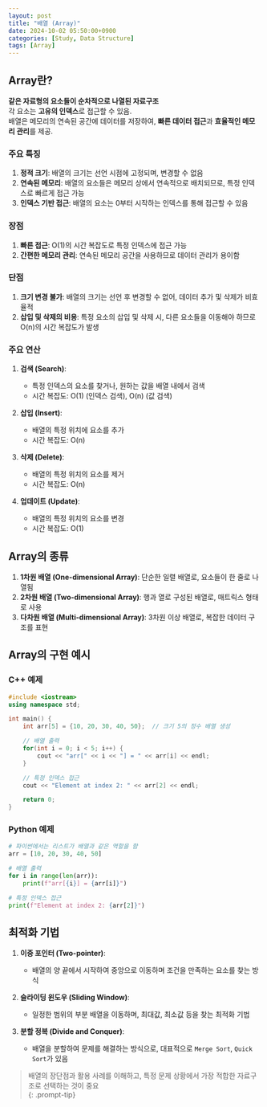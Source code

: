 ```yaml
---
layout: post
title: "배열 (Array)"
date: 2024-10-02 05:50:00+0900
categories: [Study, Data Structure]
tags: [Array]
---
```

## Array란?

**같은 자료형의 요소들이 순차적으로 나열된 자료구조**  
각 요소는 **고유의 인덱스**로 접근할 수 있음.  
배열은 메모리의 연속된 공간에 데이터를 저장하여, **빠른 데이터 접근**과 **효율적인 메모리 관리**를 제공.  

### 주요 특징
1. **정적 크기**: 배열의 크기는 선언 시점에 고정되며, 변경할 수 없음
2. **연속된 메모리**: 배열의 요소들은 메모리 상에서 연속적으로 배치되므로, 특정 인덱스로 빠르게 접근 가능
3. **인덱스 기반 접근**: 배열의 요소는 0부터 시작하는 인덱스를 통해 접근할 수 있음

### 장점
1. **빠른 접근**: O(1)의 시간 복잡도로 특정 인덱스에 접근 가능
2. **간편한 메모리 관리**: 연속된 메모리 공간을 사용하므로 데이터 관리가 용이함

### 단점
1. **크기 변경 불가**: 배열의 크기는 선언 후 변경할 수 없어, 데이터 추가 및 삭제가 비효율적
2. **삽입 및 삭제의 비용**: 특정 요소의 삽입 및 삭제 시, 다른 요소들을 이동해야 하므로 O(n)의 시간 복잡도가 발생

### 주요 연산
1. **검색 (Search)**:
    - 특정 인덱스의 요소를 찾거나, 원하는 값을 배열 내에서 검색
    - 시간 복잡도: O(1) (인덱스 검색), O(n) (값 검색)
  
2. **삽입 (Insert)**:
    - 배열의 특정 위치에 요소를 추가
    - 시간 복잡도: O(n)

3. **삭제 (Delete)**:
    - 배열의 특정 위치의 요소를 제거
    - 시간 복잡도: O(n)

4. **업데이트 (Update)**:
    - 배열의 특정 위치의 요소를 변경
    - 시간 복잡도: O(1)

## Array의 종류
1. **1차원 배열 (One-dimensional Array)**: 단순한 일렬 배열로, 요소들이 한 줄로 나열됨
2. **2차원 배열 (Two-dimensional Array)**: 행과 열로 구성된 배열로, 매트릭스 형태로 사용
3. **다차원 배열 (Multi-dimensional Array)**: 3차원 이상 배열로, 복잡한 데이터 구조를 표현

## Array의 구현 예시

### C++ 예제
```cpp
#include <iostream>
using namespace std;

int main() {
    int arr[5] = {10, 20, 30, 40, 50};  // 크기 5의 정수 배열 생성

    // 배열 출력
    for(int i = 0; i < 5; i++) {
        cout << "arr[" << i << "] = " << arr[i] << endl;
    }

    // 특정 인덱스 접근
    cout << "Element at index 2: " << arr[2] << endl;

    return 0;
}
```

### Python 예제
```python
# 파이썬에서는 리스트가 배열과 같은 역할을 함
arr = [10, 20, 30, 40, 50]

# 배열 출력
for i in range(len(arr)):
    print(f"arr[{i}] = {arr[i]}")

# 특정 인덱스 접근
print(f"Element at index 2: {arr[2]}")
```

## 최적화 기법
1. **이중 포인터 (Two-pointer)**:
    - 배열의 양 끝에서 시작하여 중앙으로 이동하며 조건을 만족하는 요소를 찾는 방식
  
2. **슬라이딩 윈도우 (Sliding Window)**:
    - 일정한 범위의 부분 배열을 이동하며, 최대값, 최소값 등을 찾는 최적화 기법

3. **분할 정복 (Divide and Conquer)**:
    - 배열을 분할하여 문제를 해결하는 방식으로, 대표적으로 `Merge Sort`, `Quick Sort`가 있음

> 배열의 장단점과 활용 사례를 이해하고, 특정 문제 상황에서 가장 적합한 자료구조로 선택하는 것이 중요  
{: .prompt-tip}
